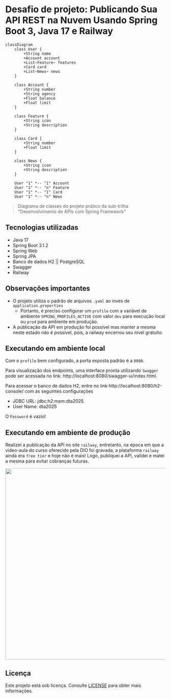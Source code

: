 # Desafio de projeto: Publicando Sua API REST na Nuvem Usando Spring Boot 3, Java 17 e Railway

```mermaid
classDiagram
    class User {
        +String name
        +Account account
        +List~Feature~ features
        +Card card
        +List~News~ news
    }

    class Account {
        +String number
        +String agency
        +Float balance
        +Float limit
    }

    class Feature {
        +String icon
        +String description
    }

    class Card {
        +String number
        +Float limit
    }

    class News {
        +String icon
        +String description
    }

    User "1" *-- "1" Account
    User "1" *-- "n" Feature
    User "1" *-- "1" Card
    User "1" *-- "n" News
```

> Diagrama de classes do projeto prático da sub-trilha "Desenvolvimento de APIs com Spring Framework"

## Tecnologias utilizadas

- Java 17
- Spring Boot 3.1.2
- Spring Web
- Spring JPA
- Banco de dados H2 || PostgreSQL
- Swagger
- Railway

## Observações importantes

- O projeto utiliza o padrão de arquivos `.yaml` ao inves de `application.properties`
  - Portanto, é preciso configurar um `profile` com a variável de ambiente `SPRING_PROFILES_ACTIVE` com valor `dev` para execução local ou `prod` para ambiente em produção.
- A publicação da API em produção foi possível mas manter a mesma neste estado não é possível, pois, a railway encerrou seu nível gratuito.

## Executando em ambiente local

Com o `profile` bem configurado, a porta exposta padrão é a `8080`.

Para visualização dos endpoints, uma interface pronta utilizando `Swagger` pode ser acessada no link: http://localhost:8080/swagger-ui/index.html.

Para acessar o banco de dados H2, entre no link http://localhost:8080/h2-console/ com as seguintes configurações

- JDBC URL: jdbc:h2:mem:dta2025
- User Name: dta2025

O `Password` é vazio!

## Executando em ambiente de produção

Realizei a publicação da API no site `railway`, entretanto, na época em que a video-aula do curso oferecido pela DIO foi gravada, a plataforma `railway` ainda era `free tier` e hoje não é mais! Logo, publiquei a API, validei e matei a mesma para evitar cobranças futuras.

<img src="https://github.com/user-attachments/assets/c212c9de-8730-4f59-98db-b40ef8f0e65a" width="600px"/>

## Licença

Este projeto está sob licença. Consulte [LICENSE](../LICENSE) para obter mais informações.
